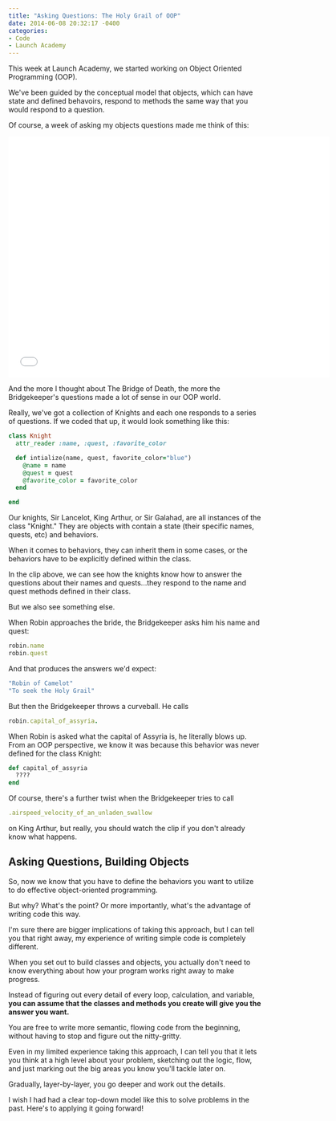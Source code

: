 ```yaml
---
title: "Asking Questions: The Holy Grail of OOP"
date: 2014-06-08 20:32:17 -0400
categories: 
- Code
- Launch Academy
---
```


This week at Launch Academy, we started working on Object Oriented Programming (OOP).

We've been guided by the conceptual model that objects, which can have state and defined behavoirs, respond to methods the same way that you would respond to a question.

Of course, a week of asking my objects questions made me think of this:

<!-- more -->

<iframe width="640" height="480" src="//www.youtube.com/embed/pWS8Mg-JWSg" frameborder="0" allowfullscreen></iframe>

And the more I thought about The Bridge of Death, the more the Bridgekeeper's questions made a lot of sense in our OOP world.

Really, we've got a collection of Knights and each one responds to a series of questions. If we coded that up, it would look something like this:

```ruby
class Knight
  attr_reader :name, :quest, :favorite_color

  def intialize(name, quest, favorite_color="blue")
    @name = name
    @quest = quest
    @favorite_color = favorite_color
  end

end
```

Our knights, Sir Lancelot, King Arthur, or Sir Galahad, are all instances of the class "Knight." They are objects with contain a state (their specific names, quests, etc) and behaviors.

When it comes to behaviors, they can inherit them in some cases, or the behaviors have to be explicitly defined within the class.

In the clip above, we can see how the knights know how to answer the questions about their names and quests...they respond to the name and quest methods defined in their class.

But we also see something else.

When Robin approaches the bride, the Bridgekeeper asks him his name and quest:

```ruby
robin.name
robin.quest
```
And that produces the answers we'd expect:
```ruby
"Robin of Camelot"
"To seek the Holy Grail"
```
But then the Bridgekeeper throws a curveball. He calls
```ruby
robin.capital_of_assyria.
```
When Robin is asked what the capital of Assyria is, he literally blows up. From an OOP perspective, we know it was because this behavior was never defined for the class Knight:

```ruby
def capital_of_assyria
  ????
end
```

Of course, there's a further twist when the Bridgekeeper tries to call
```ruby
.airspeed_velocity_of_an_unladen_swallow
```
on King Arthur, but really, you should watch the clip if you don't already know what happens.

Asking Questions, Building Objects
----------------------------------

So, now we know that you have to define the behaviors you want to utilize to do effective object-oriented programming.

But why? What's the point? Or more importantly, what's the advantage of writing code this way.

I'm sure there are bigger implications of taking this approach, but I can tell you that right away, my experience of writing simple code is completely different.

When you set out to build classes and objects, you actually don't need to know everything about how your program works right away to make progress.

Instead of figuring out every detail of every loop, calculation, and variable, **you can assume that the classes and methods you create will give you the answer you want.**

You are free to write more semantic, flowing code from the beginning, without having to stop and figure out the nitty-gritty.

Even in my limited experience taking this approach, I can tell you that it lets you think at a high level about your problem, sketching out the logic, flow, and just marking out the big areas you know you'll tackle later on.

Gradually, layer-by-layer, you go deeper and work out the details.

I wish I had had a clear top-down model like this to solve problems in the past. Here's to applying it going forward!

